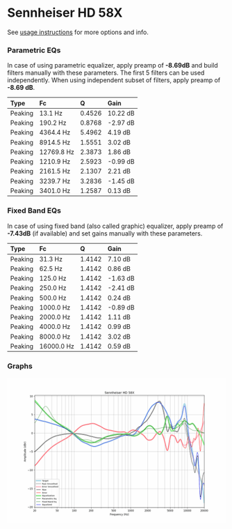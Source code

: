 # Sennheiser HD 58X
See [usage instructions](https://github.com/jaakkopasanen/AutoEq#usage) for more options and info.

### Parametric EQs
In case of using parametric equalizer, apply preamp of **-8.69dB** and build filters manually
with these parameters. The first 5 filters can be used independently.
When using independent subset of filters, apply preamp of **-8.69 dB**.

| Type    | Fc         |      Q | Gain     |
|:--------|:-----------|:-------|:---------|
| Peaking | 13.1 Hz    | 0.4526 | 10.22 dB |
| Peaking | 190.2 Hz   | 0.8768 | -2.97 dB |
| Peaking | 4364.4 Hz  | 5.4962 | 4.19 dB  |
| Peaking | 8914.5 Hz  | 1.5551 | 3.02 dB  |
| Peaking | 12769.8 Hz | 2.3873 | 1.86 dB  |
| Peaking | 1210.9 Hz  | 2.5923 | -0.99 dB |
| Peaking | 2161.5 Hz  | 2.1307 | 2.21 dB  |
| Peaking | 3239.7 Hz  | 3.2836 | -1.45 dB |
| Peaking | 3401.0 Hz  | 1.2587 | 0.13 dB  |

### Fixed Band EQs
In case of using fixed band (also called graphic) equalizer, apply preamp of **-7.43dB**
(if available) and set gains manually with these parameters.

| Type    | Fc         |      Q | Gain     |
|:--------|:-----------|:-------|:---------|
| Peaking | 31.3 Hz    | 1.4142 | 7.10 dB  |
| Peaking | 62.5 Hz    | 1.4142 | 0.86 dB  |
| Peaking | 125.0 Hz   | 1.4142 | -1.63 dB |
| Peaking | 250.0 Hz   | 1.4142 | -2.41 dB |
| Peaking | 500.0 Hz   | 1.4142 | 0.24 dB  |
| Peaking | 1000.0 Hz  | 1.4142 | -0.89 dB |
| Peaking | 2000.0 Hz  | 1.4142 | 1.11 dB  |
| Peaking | 4000.0 Hz  | 1.4142 | 0.99 dB  |
| Peaking | 8000.0 Hz  | 1.4142 | 3.02 dB  |
| Peaking | 16000.0 Hz | 1.4142 | 0.59 dB  |

### Graphs
![](./Sennheiser%20HD%2058X.png)